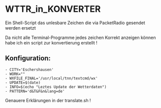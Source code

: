 # WTTR_in_KONVERTER
Ein Shell-Script das unlesbare Zeichen die via PacketRadio gesendet werden ersetzt

Da nicht alle Terminal-Programme jedes zeichen Korrekt anzeigen können habe ich ein script zur konvertierung erstellt !

## Konfiguration:

	- CITY='Eschershausen'
	- WORK=""
	- WXFILE_FINAL='/usr/local/tnn/textcmd/wx'
	- UPDATE=$(date)
	- INFO=$(echo "Leztes Update der Wetterdaten")
  	- PATTERN='d&T&F&n&lang=de'

  Genauere Erklärungen in der translate.sh !
